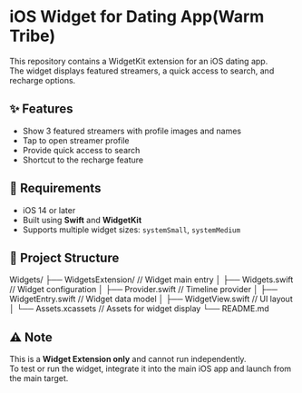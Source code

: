 # iOS Widget for Dating App(Warm Tribe)

This repository contains a WidgetKit extension for an iOS dating app.  
The widget displays featured streamers, a quick access to search, and recharge options.

## ✨ Features

- Show 3 featured streamers with profile images and names  
- Tap to open streamer profile  
- Provide quick access to search  
- Shortcut to the recharge feature  

## 📱 Requirements

- iOS 14 or later  
- Built using **Swift** and **WidgetKit**  
- Supports multiple widget sizes: `systemSmall`, `systemMedium`

## 📂 Project Structure

Widgets/
├── WidgetsExtension/ // Widget main entry
│ ├── Widgets.swift // Widget configuration
│ ├── Provider.swift // Timeline provider
│ ├── WidgetEntry.swift // Widget data model
│ ├── WidgetView.swift // UI layout
│ └── Assets.xcassets // Assets for widget display
└── README.md


## ⚠️ Note

This is a **Widget Extension only** and cannot run independently.  
To test or run the widget, integrate it into the main iOS app and launch from the main target.
